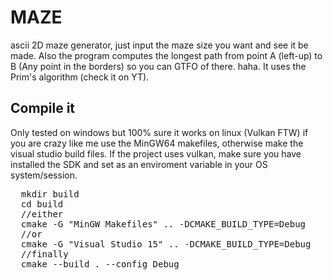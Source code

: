 # MAZE
ascii 2D maze generator, just input the maze size you want and see it be made. Also the program computes the longest path from point A (left-up) to B (Any point in the borders) so you can GTFO of there. haha. It uses the Prim's algorithm (check it on YT).

## Compile it
Only tested on windows but 100% sure it works on linux (Vulkan FTW)
if you are crazy like me use the MinGW64 makefiles, otherwise make the visual studio build files.
If the project uses vulkan, make sure you have installed the SDK and set as an enviroment variable in your OS system/session.
<pre>
  mkdir build
  cd build
  //either
  cmake -G "MinGW Makefiles" .. -DCMAKE_BUILD_TYPE=Debug
  //or
  cmake -G "Visual Studio 15" .. -DCMAKE_BUILD_TYPE=Debug
  //finally
  cmake --build . --config Debug
</pre>

